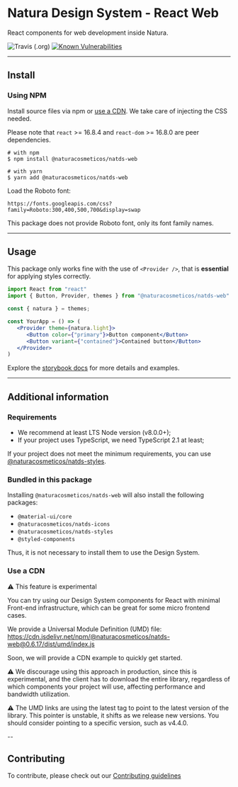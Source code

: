 # Natura Design System - React Web

React components for web development inside Natura.

![Travis (.org)](https://img.shields.io/travis/natura-cosmeticos/natds-js.svg)
[![Known Vulnerabilities](https://snyk.io/test/github/natura-cosmeticos/natds-js/badge.svg?targetFile=package.json)](https://snyk.io/test/github/natura-cosmeticos/natds-js?targetFile=package.json)

---

## Install

### Using NPM

Install source files via npm or [use a CDN](#use-a-cdn). We take care of injecting the CSS needed.

Please note that `react` >= 16.8.4 and `react-dom` >= 16.8.0 are peer dependencies.

```shell script
# with npm
$ npm install @naturacosmeticos/natds-web

# with yarn
$ yarn add @naturacosmeticos/natds-web
```

Load the Roboto font:

```
https://fonts.googleapis.com/css?family=Roboto:300,400,500,700&display=swap
```

This package does not provide Roboto font, only its font family names.

---

## Usage

This package only works fine with the use of `<Provider />`, that is **essential** for applying styles correctly.

```jsx highlight-line="3"
import React from "react"
import { Button, Provider, themes } from "@naturacosmeticos/natds-web"

const { natura } = themes;

const YourApp = () => (
   <Provider theme={natura.light}>
      <Button color={"primary"}>Button component</Button>
      <Button variant={"contained"}>Contained button</Button>
   </Provider>
)
```

Explore the [storybook docs](https://natds-js.netlify.app/) for more details and examples.

---

## Additional information

### Requirements

-  We recommend at least LTS Node version (v8.0.0+);
- If your project uses TypeScript, we need TypeScript 2.1 at least;

If your project does not meet the minimum requirements, you can use [@naturacosmeticos/natds-styles](../styles/README.md).

### Bundled in this package

Installing `@naturacosmeticos/natds-web` will also install the following packages:

- `@material-ui/core`
- `@naturacosmeticos/natds-icons`
- `@naturacosmeticos/natds-styles`
- `@styled-components`

Thus, it is not necessary to install them to use the Design System.

### Use a CDN

⚠️ This feature is experimental

You can try using our Design System components for React with minimal Front-end infrastructure, which can be great for
some micro frontend cases.

We provide a Universal Module Definition (UMD) file:
https://cdn.jsdelivr.net/npm/@naturacosmeticos/natds-web@0.6.17/dist/umd/index.js

Soon, we will provide a CDN example to quickly get started.

⚠️ We discourage using this approach in production, since this is experimental, and the client has to download the
entire library, regardless of which components your project will use, affecting performance and bandwidth utilization.

⚠️ The UMD links are using the latest tag to point to the latest version of the library. This pointer is unstable, it shifts as we release new versions. You should consider pointing to a specific version, such as v4.4.0.

--

## Contributing

To contribute, please check out our [Contributing guidelines](./CONTRIBUTING.md)
